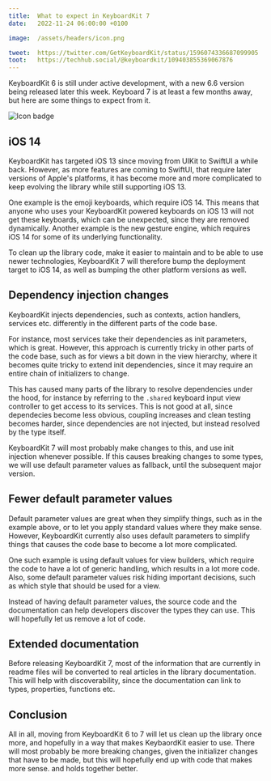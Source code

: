 ```yaml
---
title:  What to expect in KeyboardKit 7
date:   2022-11-24 06:00:00 +0100

image:  /assets/headers/icon.png

tweet:  https://twitter.com/GetKeyboardKit/status/1596074336687099905
toot:   https://techhub.social/@keyboardkit/109403855369067876
---
```


KeyboardKit 6 is still under active development, with a new 6.6 version being released later this week. Keyboard 7 is at least a few months away, but here are some things to expect from it.

![Icon badge]({{page.image}})


## iOS 14

KeyboardKit has targeted iOS 13 since moving from UIKit to SwiftUI a while back. However, as more features are coming to SwiftUI, that require later versions of Apple's platforms, it has become more and more complicated to keep evolving the library while still supporting iOS 13.

One example is the emoji keyboards, which require iOS 14. This means that anyone who uses your KeyboardKit powered keyboards on iOS 13 will not get these keyboards, which can be unexpected, since they are removed dynamically. Another example is the new gesture engine, which requires iOS 14 for some of its underlying functionality.

To clean up the library code, make it easier to maintain and to be able to use newer technologies, KeyboardKit 7 will therefore bump the deployment target to iOS 14, as well as bumping the other platform versions as well.


## Dependency injection changes

KeyboardKit injects dependencies, such as contexts, action handlers, services etc. differently in the different parts of the code base.

For instance, most services take their dependencies as init parameters, which is great. However, this approach is currently tricky in other parts of the code base, such as for views a bit down in the view hierarchy, where it becomes quite tricky to extend init dependencies, since it may require an entire chain of initializers to change.

This has caused many parts of the library to resolve dependencies under the hood, for instance by referring to the `.shared` keyboard input view controller to get access to its services. This is not good at all, since dependecies become less obvious, coupling increases and clean testing becomes harder, since dependencies are not injected, but instead resolved by the type itself.

KeyboardKit 7 will most probably make changes to this, and use init injection whenever possible. If this causes breaking changes to some types, we will use default parameter values as fallback, until the subsequent major version.


## Fewer default parameter values

Default parameter values are great when they simplify things, such as in the example above, or to let you apply standard values where they make sense. However, KeyboardKit currently also uses default parameters to simplify things that causes the code base to become a lot more complicated. 

One such example is using default values for view builders, which require the code to have a lot of generic handling, which results in a lot more code. Also, some default parameter values risk hiding important decisions, such as which style that should be used for a view.

Instead of having default parameter values, the source code and the documentation can help developers discover the types they can use. This will hopefully let us remove a lot of code.


## Extended documentation

Before releasing KeyboardKit 7, most of the information that are currently in readme files will be converted to real articles in the library documentation. This will help with discoverability, since the documentation can link to types, properties, functions etc.


## Conclusion

All in all, moving from KeyboardKit 6 to 7 will let us clean up the library once more, and hopefully in a way that makes KeybaordKit easier to use. There will most probably be more breaking changes, given the initializer changes that have to be made, but this will hopefully end up with code that makes more sense. and holds together better.